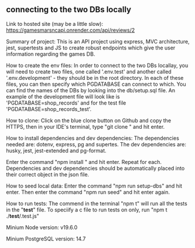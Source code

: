 ## connecting to the two DBs locally

Link to hosted site (may be a little slow): https://gamesmarsncapi.onrender.com/api/reviews/2 

Summary of project:
This is an API project using express, MVC architecture, jest, supertests and JS to create robust endpoints which give the user information regarding the games DB. 

How to create the env files:
In order to connect to the two DBs locallay, you will need to create two files, one called '.env.test' and another called '.env.development' - they should be in the root directory. In each of these files, you can then specify which PGDATABASE can connect to which. You can find the names of the DBs by looking into the db/setup.sql file. An example of the development file will look like is 'PGDATABASE=shop_records' and for the test file 'PGDATABASE=shop_records_test'.

How to clone:
Click on the blue clone button on Github and copy the HTTPS, then in your IDE's terminal, type "git clone <paste here>" and hit enter.

How to install dependencies and dev dependencies:
The dependencies needed are: dotenv, express, pg and supertes. 
The dev dependencies are: husky, jest, jest-extended and pg-format.

Enter the command "npm install <dependencies name>" and hit enter. Repeat for each. Dependencies and dev dependencies should be automatically placed into their correct object in the json file. 

How to seed local data:
Enter the command "npm run setup-dbs" and hit enter. Then enter the command "npm run seed" and hit enter again.


How to run tests:
The commend in the terminal "npm t" will run all the tests in the "__test__" file. To speciify a c file to run tests on only, run "npm t ./__test__/<fileName>.test.js"


Minium Node version:
v19.6.0

Minium PostgreSQL version:
14.7